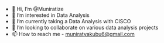 - 👋 Hi, I’m @Muniratize
- 👀 I’m interested in Data Analysis
- 🌱 I’m currently taking a  Data Analysis with CISCO
- 💞️ I’m looking to collaborate on various data analysis projects
- 📫 How to reach me - muniratyakubu6@gmail.com

<!---
Muniratize/Muniratize is a ✨ special ✨ repository because its `README.md` (this file) appears on your GitHub profile.
You can click the Preview link to take a look at your changes.
--->
